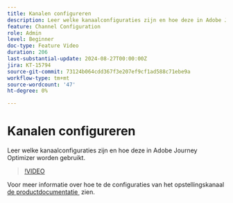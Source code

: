 ```yaml
---
title: Kanalen configureren
description: Leer welke kanaalconfiguraties zijn en hoe deze in Adobe Journey Optimizer worden gebruikt.
feature: Channel Configuration
role: Admin
level: Beginner
doc-type: Feature Video
duration: 206
last-substantial-update: 2024-08-27T00:00:00Z
jira: KT-15794
source-git-commit: 73124b064cdd367f3e207ef9cf1ad588c71ebe9a
workflow-type: tm+mt
source-wordcount: '47'
ht-degree: 0%

---
```



# Kanalen configureren

Leer welke kanaalconfiguraties zijn en hoe deze in Adobe Journey Optimizer worden gebruikt.

>[!VIDEO](https://video.tv.adobe.com/v/3433124/?learn=on)

Voor meer informatie over hoe te de configuraties van het opstellingskanaal [&#x200B; de productdocumentatie &#x200B;](https://experienceleague.adobe.com/nl/docs/journey-optimizer/using/configuration/channel-surfaces#set-up-channel-surfaces) zien.
